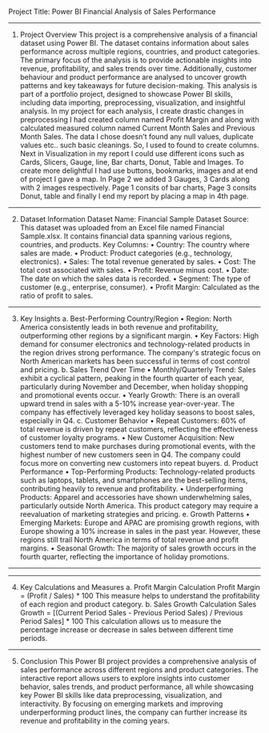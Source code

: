 Project Title: Power BI Financial Analysis of Sales Performance
________________________________________
1. Project Overview
This project is a comprehensive analysis of a financial dataset using Power BI. The dataset contains information about sales performance across multiple regions, countries, and product categories. The primary focus of the analysis is to provide actionable insights into revenue, profitability, and sales trends over time. Additionally, customer behaviour and product performance are analysed to uncover growth patterns and key takeaways for future decision-making.
This analysis is part of a portfolio project, designed to showcase Power BI skills, including data importing, preprocessing, visualization, and insightful analysis. In my project for each analysis, I create drastic changes in preprocessing I had created column named Profit Margin and along with calculated measured column named Current Month Sales and Previous Month Sales. The data I chose doesn’t found any null values, duplicate values etc.. such basic cleanings. So, I used to found to create columns.
Next in Visualization in my report I could use different icons such as Cards, Slicers, Gauge, line, Bar charts, Donut, Table and Images. To create more delightful I had use buttons, bookmarks, images and at end of project I gave a map. In Page 2 we added 3 Gauges, 3 Cards along with 2 images respectively. Page 1 consits of bar charts, Page 3 consits Donut, table and finally I end my report by placing  a map in 4th page.
________________________________________
2. Dataset Information
Dataset Name: Financial Sample Dataset
Source: This dataset was uploaded from an Excel file named Financial Sample.xlsx. It contains financial data spanning various regions, countries, and products.
Key Columns:
•	Country: The country where sales are made.
•	Product: Product categories (e.g., technology, electronics).
•	Sales: The total revenue generated by sales.
•	Cost: The total cost associated with sales.
•	Profit: Revenue minus cost.
•	Date: The date on which the sales data is recorded.
•	Segment: The type of customer (e.g., enterprise, consumer).
•	Profit Margin: Calculated as the ratio of profit to sales.
________________________________________
3. Key Insights
a. Best-Performing Country/Region
•	Region: North America consistently leads in both revenue and profitability, outperforming other regions by a significant margin.
•	Key Factors: High demand for consumer electronics and technology-related products in the region drives strong performance. The company's strategic focus on North American markets has been successful in terms of cost control and pricing.
b. Sales Trend Over Time
•	Monthly/Quarterly Trend: Sales exhibit a cyclical pattern, peaking in the fourth quarter of each year, particularly during November and December, when holiday shopping and promotional events occur.
•	Yearly Growth: There is an overall upward trend in sales with a 5-10% increase year-over-year. The company has effectively leveraged key holiday seasons to boost sales, especially in Q4.
c. Customer Behavior
•	Repeat Customers: 60% of total revenue is driven by repeat customers, reflecting the effectiveness of customer loyalty programs.
•	New Customer Acquisition: New customers tend to make purchases during promotional events, with the highest number of new customers seen in Q4. The company could focus more on converting new customers into repeat buyers.
d. Product Performance
•	Top-Performing Products: Technology-related products such as laptops, tablets, and smartphones are the best-selling items, contributing heavily to revenue and profitability.
•	Underperforming Products: Apparel and accessories have shown underwhelming sales, particularly outside North America. This product category may require a reevaluation of marketing strategies and pricing.
e. Growth Patterns
•	Emerging Markets: Europe and APAC are promising growth regions, with Europe showing a 10% increase in sales in the past year. However, these regions still trail North America in terms of total revenue and profit margins.
•	Seasonal Growth: The majority of sales growth occurs in the fourth quarter, reflecting the importance of holiday promotions.
________________________________________
________________________________________
4. Key Calculations and Measures
a. Profit Margin Calculation
Profit Margin = (Profit / Sales) * 100
This measure helps to understand the profitability of each region and product category.
b. Sales Growth Calculation
Sales Growth = [(Current Period Sales - Previous Period Sales) / Previous Period Sales] * 100
This calculation allows us to measure the percentage increase or decrease in sales between different time periods.
________________________________________

5. Conclusion
This Power BI project provides a comprehensive analysis of sales performance across different regions and product categories. The interactive report allows users to explore insights into customer behavior, sales trends, and product performance, all while showcasing key Power BI skills like data preprocessing, visualization, and interactivity.
By focusing on emerging markets and improving underperforming product lines, the company can further increase its revenue and profitability in the coming years.

